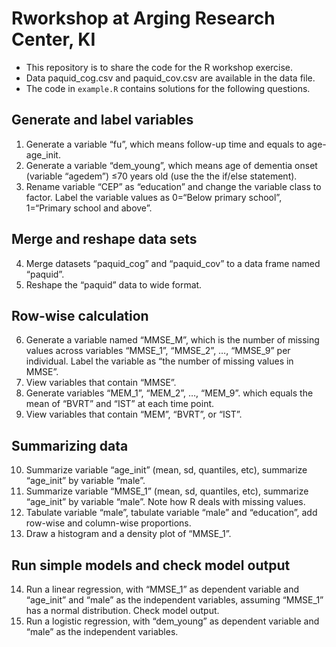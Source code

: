 # Rworkshop at Arging Research Center, KI

* This repository is to share the code for the R workshop exercise.
* Data paquid_cog.csv and paquid_cov.csv are available in the data file.
* The code in `example.R` contains solutions for the following questions.


## Generate and label variables

1. Generate a variable “fu”, which means follow-up time and equals to age-age_init.
2. Generate a variable “dem_young”, which means age of dementia onset (variable “agedem”) ≤70 years old (use the the if/else statement).
3. Rename variable “CEP” as “education” and change the variable class to factor. Label the variable values as 0=“Below primary school”, 1=“Primary school and above”.

## Merge and reshape data sets

4. Merge datasets “paquid_cog” and “paquid_cov” to a data frame named “paquid”.
5. Reshape the “paquid” data to wide format.

## Row-wise calculation

6. Generate a variable named “MMSE_M”, which is the number of missing values across variables “MMSE_1”, “MMSE_2”, …, “MMSE_9” per individual. Label the variable as “the number of missing values in MMSE”.
7. View variables that contain “MMSE”.
8. Generate variables “MEM_1”, “MEM_2”, …, “MEM_9”. which equals the mean of “BVRT” and “IST” at each time point.
9. View variables that contain “MEM”, “BVRT”, or “IST”.

## Summarizing data

10. Summarize variable “age_init” (mean, sd, quantiles, etc), summarize “age_init” by variable “male”.
11. Summarize variable “MMSE_1” (mean, sd, quantiles, etc), summarize “age_init” by variable “male”. Note how R deals with missing values.
12. Tabulate variable “male”, tabulate variable “male” and “education”, add row-wise and column-wise proportions.
13. Draw a histogram and a density plot of “MMSE_1”.

## Run simple models and check model output

14. Run a linear regression, with “MMSE_1” as dependent variable and “age_init” and “male” as the independent variables, assuming “MMSE_1” has a normal distribution. Check model output.
15. Run a logistic regression, with “dem_young” as dependent variable and “male” as the independent variables.



